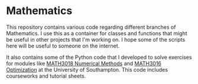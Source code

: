 # Mathematics
This repository contains various code regarding
different branches of Mathematics. I use this as a container 
for classes and functions that might be useful in other
projects that I'm working on. I hope some of the scripts here
will be useful to someone on the internet.


It also contains some of the Python code that I developed to solve exercises for modules like [MATH3018 Numerical Methods](https://www.southampton.ac.uk/courses/modules/math3018.page) and [MATH3016 Optimization](https://www.southampton.ac.uk/courses/modules/math3016.page) at the University of Southampton. This code includes courseworks and tutorial sheets.
